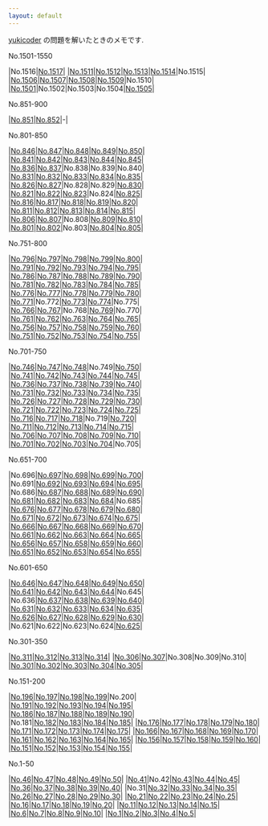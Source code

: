 ```yaml
---
layout: default
---
```

[yukicoder](https://yukicoder.me/) の問題を解いたときのメモです.

No.1501-1550

|No.1516|[No.1517](yuk/031/y1517.html)|
|[No.1511](yuk/031/y1511.html)|[No.1512](yuk/031/y1512.html)|[No.1513](yuk/031/y1513.html)|[No.1514](yuk/031/y1514.html)|No.1515|
|[No.1506](yuk/031/y1506.html)|[No.1507](yuk/031/y1507.html)|[No.1508](yuk/031/y1508.html)|[No.1509](yuk/031/y1509.html)|No.1510|
|[No.1501](yuk/031/y1501.html)|No.1502|No.1503|No.1504|[No.1505](yuk/031/y1505.html)|

No.851-900

|[No.851](yuk/018/y0851.html)|[No.852](yuk/018/y0852.html)|-|

No.801-850

|[No.846](yuk/017/y0846.html)|[No.847](yuk/017/y0847.html)|[No.848](yuk/017/y0848.html)|[No.849](yuk/017/y0849.html)|[No.850](yuk/017/y0850.html)|
|[No.841](yuk/017/y0841.html)|[No.842](yuk/017/y0842.html)|[No.843](yuk/017/y0843.html)|[No.844](yuk/017/y0844.html)|[No.845](yuk/017/y0845.html)|
|[No.836](yuk/017/y0836.html)|[No.837](yuk/017/y0837.html)|No.838|No.839|No.840|
|[No.831](yuk/017/y0831.html)|[No.832](yuk/017/y0832.html)|[No.833](yuk/017/y0833.html)|[No.834](yuk/017/y0834.html)|[No.835](yuk/017/y0835.html)|
|[No.826](yuk/017/y0826.html)|[No.827](yuk/017/y0827.html)|No.828|No.829|[No.830](yuk/017/y0830.html)|
|[No.821](yuk/017/y0821.html)|[No.822](yuk/017/y0822.html)|[No.823](yuk/017/y0823.html)|No.824|[No.825](yuk/017/y0825.html)|
|[No.816](yuk/017/y0816.html)|[No.817](yuk/017/y0817.html)|[No.818](yuk/017/y0818.html)|[No.819](yuk/017/y0819.html)|[No.820](yuk/017/y0820.html)|
|[No.811](yuk/017/y0811.html)|[No.812](yuk/017/y0812.html)|[No.813](yuk/017/y0813.html)|[No.814](yuk/017/y0814.html)|[No.815](yuk/017/y0815.html)|
|[No.806](yuk/017/y0806.html)|[No.807](yuk/017/y0807.html)|No.808|[No.809](yuk/017/y0809.html)|[No.810](yuk/017/y0810.html)|
|[No.801](yuk/017/y0801.html)|[No.802](yuk/017/y0802.html)|No.803|[No.804](yuk/017/y0804.html)|[No.805](yuk/017/y0805.html)|

No.751-800

|[No.796](yuk/016/y0796.html)|[No.797](yuk/016/y0797.html)|[No.798](yuk/016/y0798.html)|[No.799](yuk/016/y0799.html)|[No.800](yuk/016/y0800.html)|
|[No.791](yuk/016/y0791.html)|[No.792](yuk/016/y0792.html)|[No.793](yuk/016/y0793.html)|[No.794](yuk/016/y0794.html)|[No.795](yuk/016/y0795.html)|
|[No.786](yuk/016/y0786.html)|[No.787](yuk/016/y0787.html)|[No.788](yuk/016/y0788.html)|[No.789](yuk/016/y0789.html)|[No.790](yuk/016/y0790.html)|
|[No.781](yuk/016/y0781.html)|[No.782](yuk/016/y0782.html)|[No.783](yuk/016/y0783.html)|[No.784](yuk/016/y0784.html)|[No.785](yuk/016/y0785.html)|
|[No.776](yuk/016/y0776.html)|[No.777](yuk/016/y0777.html)|[No.778](yuk/016/y0778.html)|[No.779](yuk/016/y0779.html)|[No.780](yuk/016/y0780.html)|
|[No.771](yuk/016/y0771.html)|No.772|[No.773](yuk/016/y0773.html)|[No.774](yuk/016/y0774.html)|No.775|
|[No.766](yuk/016/y0766.html)|[No.767](yuk/016/y0767.html)|No.768|[No.769](yuk/016/y0769.html)|No.770|
|[No.761](yuk/016/y0761.html)|[No.762](yuk/016/y0762.html)|[No.763](yuk/016/y0763.html)|[No.764](yuk/016/y0764.html)|[No.765](yuk/016/y0765.html)|
|[No.756](yuk/016/y0756.html)|[No.757](yuk/016/y0757.html)|[No.758](yuk/016/y0758.html)|[No.759](yuk/016/y0759.html)|[No.760](yuk/016/y0760.html)|
|[No.751](yuk/016/y0751.html)|[No.752](yuk/016/y0752.html)|[No.753](yuk/016/y0753.html)|[No.754](yuk/016/y0754.html)|[No.755](yuk/016/y0755.html)|

No.701-750

|[No.746](yuk/015/y0746.html)|[No.747](yuk/015/y0747.html)|[No.748](yuk/015/y0748.html)|No.749|[No.750](yuk/015/y0750.html)|
|[No.741](yuk/015/y0741.html)|[No.742](yuk/015/y0742.html)|[No.743](yuk/015/y0743.html)|[No.744](yuk/015/y0744.html)|[No.745](yuk/015/y0745.html)|
|[No.736](yuk/015/y0736.html)|[No.737](yuk/015/y0737.html)|[No.738](yuk/015/y0738.html)|[No.739](yuk/015/y0739.html)|[No.740](yuk/015/y0740.html)|
|[No.731](yuk/015/y0731.html)|[No.732](yuk/015/y0732.html)|[No.733](yuk/015/y0733.html)|[No.734](yuk/015/y0734.html)|[No.735](yuk/015/y0735.html)|
|[No.726](yuk/015/y0726.html)|[No.727](yuk/015/y0727.html)|[No.728](yuk/015/y0728.html)|[No.729](yuk/015/y0729.html)|[No.730](yuk/015/y0730.html)|
|[No.721](yuk/015/y0721.html)|[No.722](yuk/015/y0722.html)|[No.723](yuk/015/y0723.html)|[No.724](yuk/015/y0724.html)|[No.725](yuk/015/y0725.html)|
|[No.716](yuk/015/y0716.html)|[No.717](yuk/015/y0717.html)|[No.718](yuk/015/y0718.html)|No.719|[No.720](yuk/015/y0720.html)|
|[No.711](yuk/015/y0711.html)|[No.712](yuk/015/y0712.html)|[No.713](yuk/015/y0713.html)|[No.714](yuk/015/y0714.html)|[No.715](yuk/015/y0715.html)|
|[No.706](yuk/015/y0706.html)|[No.707](yuk/015/y0707.html)|[No.708](yuk/015/y0708.html)|[No.709](yuk/015/y0709.html)|[No.710](yuk/015/y0710.html)|
|[No.701](yuk/015/y0701.html)|[No.702](yuk/015/y0702.html)|[No.703](yuk/015/y0703.html)|[No.704](yuk/015/y0704.html)|No.705|

No.651-700

|No.696|[No.697](yuk/014/y0697.html)|[No.698](yuk/014/y0698.html)|[No.699](yuk/014/y0699.html)|[No.700](yuk/014/y0700.html)|
|No.691|[No.692](yuk/014/y0692.html)|[No.693](yuk/014/y0693.html)|[No.694](yuk/014/y0694.html)|[No.695](yuk/014/y0695.html)|
|No.686|[No.687](yuk/014/y0687.html)|[No.688](yuk/014/y0688.html)|[No.689](yuk/014/y0689.html)|[No.690](yuk/014/y0690.html)|
|[No.681](yuk/014/y0681.html)|[No.682](yuk/014/y0682.html)|[No.683](yuk/014/y0683.html)|[No.684](yuk/014/y0684.html)|No.685|
|[No.676](yuk/014/y0676.html)|[No.677](yuk/014/y0677.html)|[No.678](yuk/014/y0678.html)|[No.679](yuk/014/y0679.html)|[No.680](yuk/014/y0680.html)|
|[No.671](yuk/014/y0671.html)|[No.672](yuk/014/y0672.html)|[No.673](yuk/014/y0673.html)|[No.674](yuk/014/y0674.html)|[No.675](yuk/014/y0675.html)|
|[No.666](yuk/014/y0666.html)|[No.667](yuk/014/y0667.html)|[No.668](yuk/014/y0668.html)|[No.669](yuk/014/y0669.html)|[No.670](yuk/014/y0670.html)|
|[No.661](yuk/014/y0661.html)|[No.662](yuk/014/y0662.html)|[No.663](yuk/014/y0663.html)|[No.664](yuk/014/y0664.html)|[No.665](yuk/014/y0665.html)|
|[No.656](yuk/014/y0656.html)|[No.657](yuk/014/y0657.html)|[No.658](yuk/014/y0658.html)|[No.659](yuk/014/y0659.html)|[No.660](yuk/014/y0660.html)|
|[No.651](yuk/014/y0651.html)|[No.652](yuk/014/y0652.html)|[No.653](yuk/014/y0653.html)|[No.654](yuk/014/y0654.html)|[No.655](yuk/014/y0655.html)|

No.601-650

|[No.646](yuk/013/y0646.html)|[No.647](yuk/013/y0647.html)|[No.648](yuk/013/y0648.html)|[No.649](yuk/013/y0649.html)|[No.650](yuk/013/y0650.html)|
|[No.641](yuk/013/y0641.html)|[No.642](yuk/013/y0642.html)|[No.643](yuk/013/y0643.html)|[No.644](yuk/013/y0644.html)|No.645|
|No.636|[No.637](yuk/013/y0637.html)|[No.638](yuk/013/y0638.html)|[No.639](yuk/013/y0639.html)|[No.640](yuk/013/y0640.html)|
|[No.631](yuk/013/y0631.html)|[No.632](yuk/013/y0632.html)|[No.633](yuk/013/y0633.html)|[No.634](yuk/013/y0634.html)|[No.635](yuk/013/y0635.html)|
|[No.626](yuk/013/y0626.html)|[No.627](yuk/013/y0627.html)|[No.628](yuk/013/y0628.html)|[No.629](yuk/013/y0629.html)|[No.630](yuk/013/y0630.html)|
|No.621|No.622|No.623|No.624|[No.625](yuk/013/y0625.html)|

No.301-350

|[No.311](yuk/007/y0311.html)|[No.312](yuk/007/y0312.html)|[No.313](yuk/007/y0313.html)|[No.314](yuk/007/y0314.html)|
|[No.306](yuk/007/y0306.html)|[No.307](yuk/007/y0307.html)|No.308|No.309|No.310|
|[No.301](yuk/007/y0301.html)|[No.302](yuk/007/y0302.html)|[No.303](yuk/007/y0303.html)|[No.304](yuk/007/y0304.html)|[No.305](yuk/007/y0305.html)|

No.151-200

|[No.196](yuk/004/y0196.html)|[No.197](yuk/004/y0197.html)|[No.198](yuk/004/y0198.html)|[No.199](yuk/004/y0199.html)|No.200|
|[No.191](yuk/004/y0191.html)|[No.192](yuk/004/y0192.html)|[No.193](yuk/004/y0193.html)|[No.194](yuk/004/y0194.html)|[No.195](yuk/004/y0195.html)|
|[No.186](yuk/004/y0186.html)|[No.187](yuk/004/y0187.html)|[No.188](yuk/004/y0188.html)|[No.189](yuk/004/y0189.html)|[No.190](yuk/004/y0190.html)|
|No.181|[No.182](yuk/004/y0182.html)|[No.183](yuk/004/y0183.html)|[No.184](yuk/004/y0184.html)|[No.185](yuk/004/y0185.html)|
|[No.176](yuk/004/y0176.html)|[No.177](yuk/004/y0177.html)|[No.178](yuk/004/y0178.html)|[No.179](yuk/004/y0179.html)|[No.180](yuk/004/y0180.html)|
|[No.171](yuk/004/y0171.html)|[No.172](yuk/004/y0172.html)|[No.173](yuk/004/y0173.html)|[No.174](yuk/004/y0174.html)|[No.175](yuk/004/y0175.html)|
|[No.166](yuk/004/y0166.html)|[No.167](yuk/004/y0167.html)|[No.168](yuk/004/y0168.html)|[No.169](yuk/004/y0169.html)|[No.170](yuk/004/y0170.html)|
|[No.161](yuk/004/y0161.html)|[No.162](yuk/004/y0162.html)|[No.163](yuk/004/y0163.html)|[No.164](yuk/004/y0164.html)|[No.165](yuk/004/y0165.html)|
|[No.156](yuk/004/y0156.html)|[No.157](yuk/004/y0157.html)|[No.158](yuk/004/y0158.html)|[No.159](yuk/004/y0159.html)|[No.160](yuk/004/y0160.html)|
|[No.151](yuk/004/y0151.html)|[No.152](yuk/004/y0152.html)|[No.153](yuk/004/y0153.html)|[No.154](yuk/004/y0154.html)|[No.155](yuk/004/y0155.html)|

No.1-50

|[No.46](yuk/001/y0046.html)|[No.47](yuk/001/y0047.html)|[No.48](yuk/001/y0048.html)|[No.49](yuk/001/y0049.html)|[No.50](yuk/001/y0050.html)|
|[No.41](yuk/001/y0041.html)|No.42|[No.43](yuk/001/y0043.html)|[No.44](yuk/001/y0044.html)|[No.45](yuk/001/y0045.html)|
|[No.36](yuk/001/y0036.html)|[No.37](yuk/001/y0037.html)|[No.38](yuk/001/y0038.html)|[No.39](yuk/001/y0039.html)|[No.40](yuk/001/y0040.html)|
|No.31|[No.32](yuk/001/y0032.html)|[No.33](yuk/001/y0033.html)|[No.34](yuk/001/y0034.html)|[No.35](yuk/001/y0035.html)|
|[No.26](yuk/001/y0026.html)|[No.27](yuk/001/y0027.html)|[No.28](yuk/001/y0028.html)|[No.29](yuk/001/y0029.html)|[No.30](yuk/001/y0030.html)|
|[No.21](yuk/001/y0021.html)|[No.22](yuk/001/y0022.html)|[No.23](yuk/001/y0023.html)|[No.24](yuk/001/y0024.html)|[No.25](yuk/001/y0025.html)|
|[No.16](yuk/001/y0016.html)|[No.17](yuk/001/y0017.html)|[No.18](yuk/001/y0018.html)|[No.19](yuk/001/y0019.html)|[No.20](yuk/001/y0020.html)|
|[No.11](yuk/001/y0011.html)|[No.12](yuk/001/y0012.html)|[No.13](yuk/001/y0013.html)|[No.14](yuk/001/y0014.html)|[No.15](yuk/001/y0015.html)|
|[No.6](yuk/001/y0006.html)|[No.7](yuk/001/y0007.html)|[No.8](yuk/001/y0008.html)|[No.9](yuk/001/y0009.html)|[No.10](yuk/001/y0010.html)|
|[No.1](yuk/001/y0001.html)|[No.2](yuk/001/y0002.html)|[No.3](yuk/001/y0003.html)|[No.4](yuk/001/y0004.html)|[No.5](yuk/001/y0005.html)|
